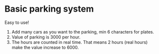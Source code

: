 # Basic parking system

Easy to use!

1. Add many cars as you want to the parking, min 6 characters for plates.
2. Value of parking is 3000 per hour.
3. The hours are counted in real time. That means 2 hours (real hours) make the value increase to 6000.

